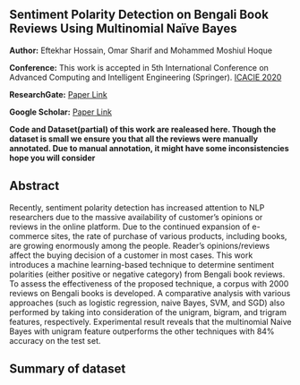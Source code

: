 ## Sentiment Polarity Detection on Bengali Book Reviews Using Multinomial Naïve Bayes

**Author:** Eftekhar Hossain, Omar Sharif and Mohammed Moshiul Hoque

**Conference:** This work is accepted in 5th International Conference on Advanced Computing and Intelligent Engineering (Springer). [ICACIE 2020](https://www.icacie.com/2020/index.php?page=cfp)

**ResearchGate:** [Paper Link](https://www.researchgate.net/publication/342673109_Sentiment_Polarity_Detection_on_Bengali_Book_Reviews_Using_Multinomial_Naive_Bayes)

**Google Scholar:** [Paper Link](https://scholar.google.com/scholar?hl=en&as_sdt=0%2C5&authuser=1&q=Sentiment+Polarity+Detection+on+Bengali+Book+Reviews+Using+Multinomial+Naive+Bayes&btnG=)

**Code and Dataset(partial) of this work are realeased here. Though the dataset is small we ensure you that all the reviews were manually annotated. Due to manual annotation, it might have some inconsistencies hope you will consider**

## Abstract
Recently, sentiment polarity detection has increased attention
to NLP researchers due to the massive availability of customer’s
opinions or reviews in the online platform. Due to the continued expansion
of e-commerce sites, the rate of purchase of various products,
including books, are growing enormously among the people. Reader’s
opinions/reviews affect the buying decision of a customer in most cases.
This work introduces a machine learning-based technique to determine
sentiment polarities (either positive or negative category) from Bengali
book reviews. To assess the effectiveness of the proposed technique, a
corpus with 2000 reviews on Bengali books is developed. A comparative
analysis with various approaches (such as logistic regression, naive
Bayes, SVM, and SGD) also performed by taking into consideration of
the unigram, bigram, and trigram features, respectively. Experimental
result reveals that the multinomial Naive Bayes with unigram feature
outperforms the other techniques with 84% accuracy on the test set.

## Summary of dataset
